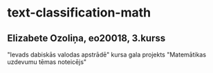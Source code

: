 # text-classification-math
## Elizabete Ozoliņa, eo20018, 3.kurss
"Ievads dabiskās valodas apstrādē" kursa gala projekts "Matemātikas uzdevumu tēmas noteicējs"
